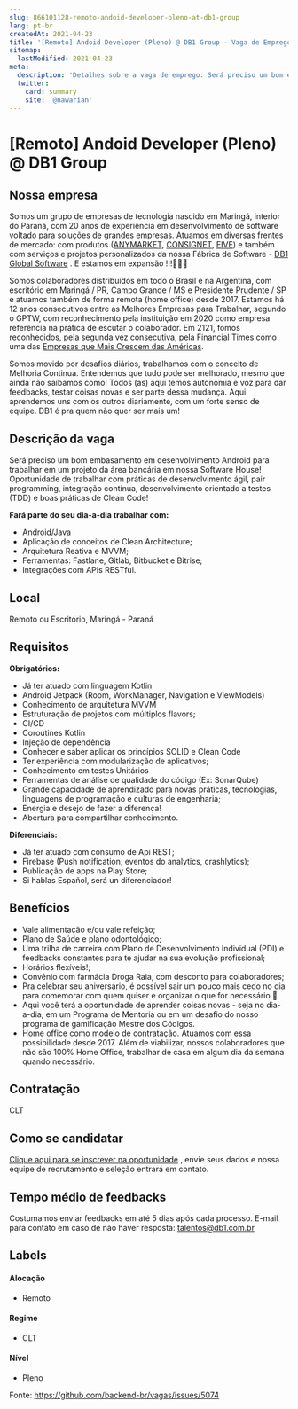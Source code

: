 ```yaml
---
slug: 866101128-remoto-andoid-developer-pleno-at-db1-group
lang: pt-br
createdAt: 2021-04-23
title: '[Remoto] Andoid Developer (Pleno) @ DB1 Group - Vaga de Emprego'
sitemap:
  lastModified: 2021-04-23
meta:
  description: 'Detalhes sobre a vaga de emprego: Será preciso um bom embasamento em desenvolvimento Android para trabalhar em um projeto da área bancária em nossa Software House! Oportunidade de trabalhar com práticas de desenvolvimento ágil, pair programming, integração contínua, desenvolvimento orientado a testes (TDD) e boas práticas de Clean Code! **Fará parte do seu dia-a-dia trabalhar com:** - Android/Java - Aplicação de conceitos de Clean Architecture; - Arquitetura Reativa e MVVM; - Ferramentas: Fastlane, Gitlab, Bitbucket e Bitrise; - Integrações com APIs RESTful.'
  twitter:
    card: summary
    site: '@nawarian'
---
```


# [Remoto] Andoid Developer (Pleno) @ DB1 Group

## Nossa empresa

Somos um grupo de empresas de tecnologia nascido em Maringá, interior do Paraná, com 20 anos de experiência em desenvolvimento de software voltado para soluções de grandes empresas. Atuamos em diversas frentes de mercado: com produtos ([ANYMARKET](https://anymarket.com.br/), [CONSIGNET](https://www.consignet.com.br/), [EIVE](https://eive.com.br/)) e também com serviços e projetos personalizados da nossa Fábrica de Software - [DB1 Global Software](https://www.db1.com.br/) . E estamos em expansão !!!🚀🚀🚀

Somos colaboradores distribuídos em todo o Brasil e na Argentina, com escritório em Maringá / PR, Campo Grande / MS e Presidente Prudente / SP e atuamos também de forma remota (home office) desde 2017. Estamos há 12 anos consecutivos entre as Melhores Empresas para Trabalhar, segundo o GPTW, com reconhecimento pela instituição em 2020 como empresa referência na prática de escutar o colaborador. Em 2121, fomos reconhecidos, pela segunda vez consecutiva, pela Financial Times como uma das [Empresas que Mais Crescem das Américas](https://www.ft.com/content/ac773779-98ba-442d-a1f2-a14f1a67ddfe). 

Somos movido por desafios diários, trabalhamos com o conceito de Melhoria Continua. Entendemos que tudo pode ser melhorado, mesmo que ainda não saibamos como! Todos (as) aqui temos autonomia e voz para dar feedbacks, testar coisas novas e ser parte dessa mudança. Aqui aprendemos uns com os outros diariamente, com um forte senso de equipe. DB1 é pra quem não quer ser mais um!

## Descrição da vaga

Será preciso um bom embasamento em desenvolvimento Android para trabalhar em um projeto da área bancária em nossa Software House! Oportunidade de trabalhar com práticas de desenvolvimento ágil, pair programming, integração contínua, desenvolvimento orientado a testes (TDD) e boas práticas de Clean Code!

**Fará parte do seu dia-a-dia trabalhar com:**

- Android/Java
- Aplicação de conceitos de Clean Architecture;
- Arquitetura Reativa e MVVM;
- Ferramentas: Fastlane, Gitlab, Bitbucket e Bitrise;
- Integrações com APIs RESTful.

## Local

Remoto ou Escritório, Maringá - Paraná

## Requisitos

**Obrigatórios:**

- Já ter atuado com linguagem Kotlin
- Android Jetpack (Room, WorkManager, Navigation e ViewModels)
- Conhecimento de arquitetura MVVM
- Estruturação de projetos com múltiplos flavors;
- CI/CD
- Coroutines Kotlin
- Injeção de dependência
- Conhecer e saber aplicar os princípios SOLID e Clean Code
- Ter experiência com modularização de aplicativos;
- Conhecimento em testes Unitários
- Ferramentas de análise de qualidade do código (Ex: SonarQube)
- Grande capacidade de aprendizado para novas práticas, tecnologias, linguagens de programação e culturas de engenharia; 
- Energia e desejo de fazer a diferença!
- Abertura para compartilhar conhecimento.

**Diferenciais:**

- Já ter atuado com consumo de Api REST;
- Firebase (Push notification, eventos do analytics, crashlytics);
- Publicação de apps na Play Store;
- Si hablas Español, será un diferenciador!

## Benefícios

- Vale alimentação e/ou vale refeição;
- Plano de Saúde e plano odontológico;
- Uma trilha de carreira com Plano de Desenvolvimento Individual (PDI) e feedbacks constantes para te ajudar na sua evolução profissional;
- Horários flexíveis!;
- Convênio com farmácia Droga Raia, com desconto para colaboradores;
- Pra celebrar seu aniversário, é possível sair um pouco mais cedo no dia para comemorar com quem quiser e organizar o que for necessário 🥳
- Aqui você terá a oportunidade de aprender coisas novas - seja no dia-a-dia, em um Programa de Mentoria ou em um desafio do nosso programa de gamificação Mestre dos Códigos.
- Home office como modelo de contratação. Atuamos com essa possibilidade desde 2017. Além de viabilizar, nossos colaboradores que não são 100% Home Office, trabalhar de casa em algum dia da semana quando necessário.


## Contratação

CLT

## Como se candidatar

[Clique aqui para se inscrever na oportunidade](https://vagasdb1.recruiterbox.com/jobs/fk0uo4e?source=Github) , envie seus dados e nossa equipe de recrutamento e seleção entrará em contato.

## Tempo médio de feedbacks

Costumamos enviar feedbacks em até 5 dias após cada processo.
E-mail para contato em caso de não haver resposta: talentos@db1.com.br

## Labels

#### Alocação
- Remoto

#### Regime
- CLT

#### Nível
- Pleno


Fonte: https://github.com/backend-br/vagas/issues/5074